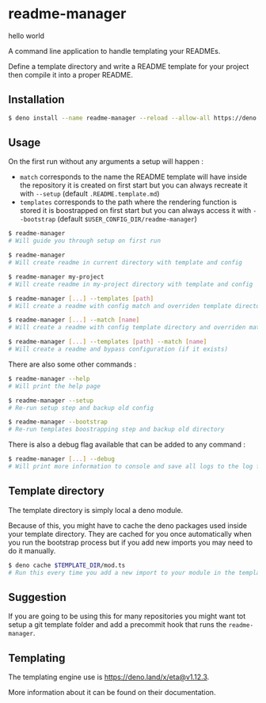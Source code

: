 # readme-manager
hello world

A command line application to handle templating your READMEs.

Define a template directory and write a README template for your
project then compile it into a proper README.

## Installation
```bash
$ deno install --name readme-manager --reload --allow-all https://deno.land/x/readme_manager/mod.ts
```

## Usage
On the first run without any arguments a setup will happen :
 - `match` corresponds to the name the README template will have inside the repository
it is created on first start but you can always recreate it with `--setup`
(default `.README.template.md`)
 - `templates` corresponds to the path where the rendering function is stored
it is boostrapped on first start but you can always access it with `--bootstrap`
(default `$USER_CONFIG_DIR/readme-manager`)

```bash
$ readme-manager
# Will guide you through setup on first run

$ readme-manager
# Will create readme in current directory with template and config

$ readme-manager my-project
# Will create readme in my-project directory with template and config

$ readme-manager [...] --templates [path]
# Will create a readme with config match and overriden template directory

$ readme-manager [...] --match [name]
# Will create a readme with config template directory and overriden match name

$ readme-manager [...] --templates [path] --match [name]
# Will create a readme and bypass configuration (if it exists)
```

There are also some other commands :
```bash
$ readme-manager --help
# Will print the help page

$ readme-manager --setup
# Re-run setup step and backup old config

$ readme-manager --bootstrap
# Re-run templates boostrapping step and backup old directory
```

There is also a debug flag available that can be added to any command :
```bash
$ readme-manager [...] --debug
# Will print more information to console and save all logs to the log file (instead of only errors by default)
```

## Template directory
The template directory is simply local a deno module.

Because of this, you might have to cache the deno packages used inside your template directory.
They are cached for you once automatically when you run the bootstrap process but if you add new imports you may need to do it manually.
```bash
$ deno cache $TEMPLATE_DIR/mod.ts
# Run this every time you add a new import to your module in the template directory.
```

## Suggestion
If you are going to be using this for many repositories you might want tot setup a git template folder and add a precommit hook that runs the `readme-manager`.

## Templating
The templating engine use is https://deno.land/x/eta@v1.12.3.

More information about it can be found on their documentation.
